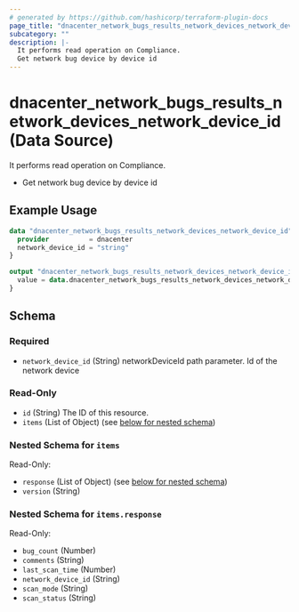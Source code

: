 ```yaml
---
# generated by https://github.com/hashicorp/terraform-plugin-docs
page_title: "dnacenter_network_bugs_results_network_devices_network_device_id Data Source - terraform-provider-dnacenter"
subcategory: ""
description: |-
  It performs read operation on Compliance.
  Get network bug device by device id
---
```


# dnacenter_network_bugs_results_network_devices_network_device_id (Data Source)

It performs read operation on Compliance.

- Get network bug device by device id

## Example Usage

```terraform
data "dnacenter_network_bugs_results_network_devices_network_device_id" "example" {
  provider          = dnacenter
  network_device_id = "string"
}

output "dnacenter_network_bugs_results_network_devices_network_device_id_example" {
  value = data.dnacenter_network_bugs_results_network_devices_network_device_id.example.items
}
```

<!-- schema generated by tfplugindocs -->
## Schema

### Required

- `network_device_id` (String) networkDeviceId path parameter. Id of the network device

### Read-Only

- `id` (String) The ID of this resource.
- `items` (List of Object) (see [below for nested schema](#nestedatt--items))

<a id="nestedatt--items"></a>
### Nested Schema for `items`

Read-Only:

- `response` (List of Object) (see [below for nested schema](#nestedobjatt--items--response))
- `version` (String)

<a id="nestedobjatt--items--response"></a>
### Nested Schema for `items.response`

Read-Only:

- `bug_count` (Number)
- `comments` (String)
- `last_scan_time` (Number)
- `network_device_id` (String)
- `scan_mode` (String)
- `scan_status` (String)
